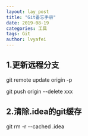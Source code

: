 ```yaml
---
layout: lay_post
title: "Git备忘手册"
date: 2019-08-19
categories: 工具
tags: Git
author: lvyafei
---
```


## 1.更新远程分支

git remote update origin -p

git push origin --delete xxx
<!--more-->

## 2.清除.idea的git缓存

git rm -r --cached .idea